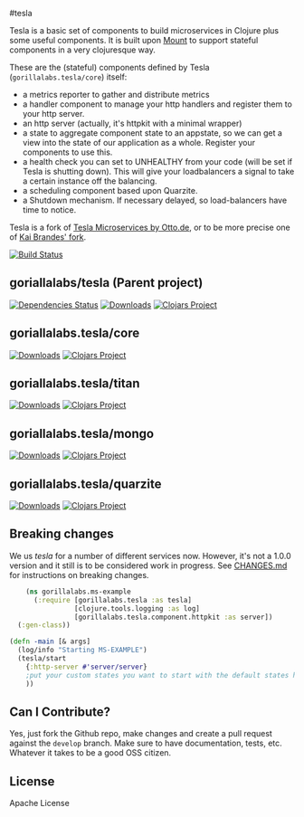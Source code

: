 #tesla

Tesla is a basic set of components to build microservices in Clojure plus some useful components.
It is built upon [Mount](https://github.com/tolitius/mount) to support stateful components in a
very clojuresque way.


These are the (stateful) components defined by Tesla (```gorillalabs.tesla/core```) itself:

  * a metrics reporter to gather and distribute metrics
  * a handler component to manage your http handlers and register them to your http server.
  * an http server (actually, it's httpkit with a minimal wrapper)
  * a state to aggregate component state to an appstate, so we can get a view into the state of our application as a whole. Register your components to use this.
  * a health check you can set to UNHEALTHY from your code (will be set if Tesla is shutting down). This will give your loadbalancers a signal to take a certain instance off the balancing.
  * a scheduling component based upon Quarzite.
  * a Shutdown mechanism. If necessary delayed, so load-balancers have time to notice.

Tesla is a fork of [Tesla Microservices by Otto.de](https://github.com/otto-de/tesla-microservice), or to be more precise one of [Kai Brandes' fork](https://github.com/kaibra/mount-ms).

[![Build Status](https://travis-ci.org/gorillalabs/tesla.svg)](https://travis-ci.org/gorillalabs/tesla)

## goriallalabs/tesla (Parent project)
[![Dependencies Status](http://jarkeeper.com/gorillalabs/tesla/status.svg)](http://jarkeeper.com/gorillalabs.tesla/core)
[![Downloads](https://jarkeeper.com/gorillalabs/tesla/downloads.svg)](https://jarkeeper.com/gorillalabs.tesla/core)
[![Clojars Project](https://img.shields.io/clojars/v/gorillalabs.tesla/core.svg)](https://clojars.org/gorillalabs.tesla/core)

## goriallalabs.tesla/core
[![Downloads](https://jarkeeper.com/gorillalabs.tesla/core/downloads.svg)](https://jarkeeper.com/gorillalabs.tesla/core)
[![Clojars Project](https://img.shields.io/clojars/v/gorillalabs.tesla/core.svg)](https://clojars.org/gorillalabs.tesla/core)

## goriallalabs.tesla/titan
[![Downloads](https://jarkeeper.com/gorillalabs.tesla/titan/downloads.svg)](https://jarkeeper.com/gorillalabs.tesla/titan)
[![Clojars Project](https://img.shields.io/clojars/v/gorillalabs.tesla/titan.svg)](https://clojars.org/gorillalabs.tesla/titan)

## goriallalabs.tesla/mongo
[![Downloads](https://jarkeeper.com/gorillalabs.tesla/mongo/downloads.svg)](https://jarkeeper.com/gorillalabs.tesla/mongog)
[![Clojars Project](https://img.shields.io/clojars/v/gorillalabs.tesla/mongo.svg)](https://clojars.org/gorillalabs.tesla/mongo)

## goriallalabs.tesla/quarzite
[![Downloads](https://jarkeeper.com/gorillalabs.tesla/quartzite/downloads.svg)](https://jarkeeper.com/gorillalabs.tesla/quartzite)
[![Clojars Project](https://img.shields.io/clojars/v/gorillalabs.tesla/quartzite.svg)](https://clojars.org/gorillalabs.tesla/quartzite)


## Breaking changes

We us _tesla_ for a number of different services now.
However, it's not a 1.0.0 version and it still is to be considered work in progress.
See [CHANGES.md](./CHANGES.md) for instructions on breaking changes.

```clj
    (ns gorillalabs.ms-example
      (:require [gorillalabs.tesla :as tesla]
                [clojure.tools.logging :as log]
                [gorillalabs.tesla.component.httpkit :as server])
  (:gen-class))

(defn -main [& args]
  (log/info "Starting MS-EXAMPLE")
  (tesla/start
    {:http-server #'server/server}
    ;put your custom states you want to start with the default states here
    ))
```

## Can I Contribute?

Yes, just fork the Github repo, make changes and create a pull request
against the ```develop``` branch.
Make sure to have documentation, tests, etc. Whatever it takes to
be a good OSS citizen.

## License
Apache License
